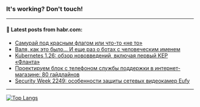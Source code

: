 ### It's working? Don't touch!

---
<!--
#### 🛠️ Technical stack:

![C++](https://img.shields.io/badge/C++-informational?logo=c%2B%2B&style=flat&logoColor=white&color=9C033A)
![Java](https://img.shields.io/badge/Java-informational?logo=java&style=flat&logoColor=white&color=007396)
![Kotlin](https://img.shields.io/badge/Kotlin-informational?logo=Kotlin&style=flat&logoColor=white&color=0095D5)
![JS](https://img.shields.io/badge/JS-informational?logo=javaScript&style=flat&logoColor=black&color=F7Df1E) <br>
![HTML5](https://img.shields.io/badge/HTML5-informational?logo=html5&style=flat&logoColor=white&color=E34F26)
![CSS3](https://img.shields.io/badge/CSS3-informational?logo=css3&style=flat&logoColor=white&color=157286)
![Sass](https://img.shields.io/badge/Saas-informational?logo=sass&style=flat&logoColor=white&color=hotpink)
![PHP](https://img.shields.io/badge/PHP-informational?logo=php&style=flat&logoColor=white&color=777BB4) <br>
![WebPAck](https://img.shields.io/badge/WebPack-informational?logo=webPack&style=flat&logoColor=white&color=FF6F00)
![Bootstrap](https://img.shields.io/badge/Bootstrap-informational?logo=Bootstrap&style=flat&logoColor=white&color=7952B3)
![MySQL](https://img.shields.io/badge/MySQL-informational?logo=MySQL&style=flat&logoColor=white&color=00f) <br>
![NodeJS](https://img.shields.io/badge/NodeJS-informational?logo=node.js&style=flat&logoColor=white&color=43853D)
![Spring](https://img.shields.io/badge/Spring-informational?logo=Spring&style=flat&logoColor=white&color=0A9EDC)
![Angular](https://img.shields.io/badge/Vue-informational?logo=vue.js&style=flat&logoColor=white&color=red)
![Git](https://img.shields.io/badge/Git-informational?logo=git&style=flat&logoColor=white&color=darkorange)

___
-->

#### 💬 Latest posts from habr.com:

<!-- BLOG-POST-LIST:START -->
- [Самурай под красным флагом или что-то «не то»](https://habr.com/ru/post/698478/?utm_source=habrahabr&utm_medium=rss&utm_campaign=698478)
- [Валя, как это было… И еще раз о ботах с человеческим именем](https://habr.com/ru/post/703212/?utm_source=habrahabr&utm_medium=rss&utm_campaign=703212)
- [Kubernetes 1.26: обзор нововведений, включая первый KEP «Фланта»](https://habr.com/ru/post/703372/?utm_source=habrahabr&utm_medium=rss&utm_campaign=703372)
- [Проектируем блок с телефоном службы поддержки в интернет-магазине: 80 гайдлайнов](https://habr.com/ru/post/702564/?utm_source=habrahabr&utm_medium=rss&utm_campaign=702564)
- [Security Week 2249: особенности защиты сетевых видеокамер Eufy](https://habr.com/ru/post/703592/?utm_source=habrahabr&utm_medium=rss&utm_campaign=703592)
<!-- BLOG-POST-LIST:END -->

---

[![Top Langs](https://github-readme-stats.vercel.app/api/top-langs/?username=zloylis&layout=compact&hide_border=true&theme=dracula)](https://github.com/zloylis)
